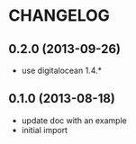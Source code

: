 CHANGELOG
=========

0.2.0 (2013-09-26)
------------------

* use digitalocean 1.4.*

0.1.0 (2013-08-18)
------------------

* update doc with an example
* initial import
